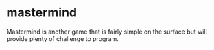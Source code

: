 # mastermind
Mastermind is another game that is fairly simple on the surface but will provide plenty of challenge to program.
